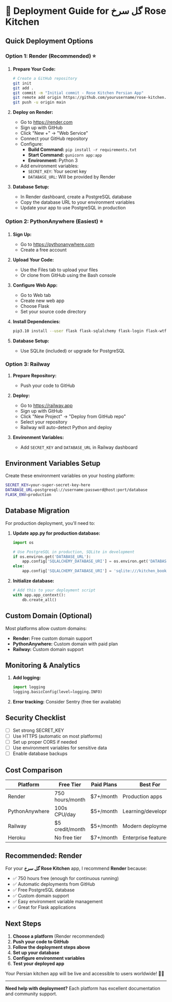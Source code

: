 # 🚀 Deployment Guide for گل سرخ Rose Kitchen

## Quick Deployment Options

### Option 1: Render (Recommended) ⭐

1. **Prepare Your Code:**
   ```bash
   # Create a GitHub repository
   git init
   git add .
   git commit -m "Initial commit - Rose Kitchen Persian App"
   git remote add origin https://github.com/yourusername/rose-kitchen.git
   git push -u origin main
   ```

2. **Deploy on Render:**
   - Go to https://render.com
   - Sign up with GitHub
   - Click "New +" → "Web Service"
   - Connect your GitHub repository
   - Configure:
     - **Build Command:** `pip install -r requirements.txt`
     - **Start Command:** `gunicorn app:app`
     - **Environment:** Python 3
   - Add environment variables:
     - `SECRET_KEY`: Your secret key
     - `DATABASE_URL`: Will be provided by Render

3. **Database Setup:**
   - In Render dashboard, create a PostgreSQL database
   - Copy the database URL to your environment variables
   - Update your app to use PostgreSQL in production

### Option 2: PythonAnywhere (Easiest) ⭐

1. **Sign Up:**
   - Go to https://pythonanywhere.com
   - Create a free account

2. **Upload Your Code:**
   - Use the Files tab to upload your files
   - Or clone from GitHub using the Bash console

3. **Configure Web App:**
   - Go to Web tab
   - Create new web app
   - Choose Flask
   - Set your source code directory

4. **Install Dependencies:**
   ```bash
   pip3.10 install --user flask flask-sqlalchemy flask-login flask-wtf
   ```

5. **Database Setup:**
   - Use SQLite (included) or upgrade for PostgreSQL

### Option 3: Railway

1. **Prepare Repository:**
   - Push your code to GitHub

2. **Deploy:**
   - Go to https://railway.app
   - Sign up with GitHub
   - Click "New Project" → "Deploy from GitHub repo"
   - Select your repository
   - Railway will auto-detect Python and deploy

3. **Environment Variables:**
   - Add `SECRET_KEY` and `DATABASE_URL` in Railway dashboard

## Environment Variables Setup

Create these environment variables on your hosting platform:

```bash
SECRET_KEY=your-super-secret-key-here
DATABASE_URL=postgresql://username:password@host:port/database
FLASK_ENV=production
```

## Database Migration

For production deployment, you'll need to:

1. **Update app.py for production database:**
   ```python
   import os
   
   # Use PostgreSQL in production, SQLite in development
   if os.environ.get('DATABASE_URL'):
       app.config['SQLALCHEMY_DATABASE_URI'] = os.environ.get('DATABASE_URL')
   else:
       app.config['SQLALCHEMY_DATABASE_URI'] = 'sqlite:///kitchen_booking.db'
   ```

2. **Initialize database:**
   ```python
   # Add this to your deployment script
   with app.app_context():
       db.create_all()
   ```

## Custom Domain (Optional)

Most platforms allow custom domains:
- **Render:** Free custom domain support
- **PythonAnywhere:** Custom domain with paid plan
- **Railway:** Custom domain support

## Monitoring & Analytics

1. **Add logging:**
   ```python
   import logging
   logging.basicConfig(level=logging.INFO)
   ```

2. **Error tracking:** Consider Sentry (free tier available)

## Security Checklist

- [ ] Set strong SECRET_KEY
- [ ] Use HTTPS (automatic on most platforms)
- [ ] Set up proper CORS if needed
- [ ] Use environment variables for sensitive data
- [ ] Enable database backups

## Cost Comparison

| Platform | Free Tier | Paid Plans | Best For |
|----------|-----------|------------|----------|
| Render | 750 hours/month | $7+/month | Production apps |
| PythonAnywhere | 100s CPU/day | $5+/month | Learning/development |
| Railway | $5 credit/month | $5+/month | Modern deployment |
| Heroku | No free tier | $7+/month | Enterprise features |

## Recommended: Render

For your **گل سرخ Rose Kitchen** app, I recommend **Render** because:
- ✅ 750 hours free (enough for continuous running)
- ✅ Automatic deployments from GitHub
- ✅ Free PostgreSQL database
- ✅ Custom domain support
- ✅ Easy environment variable management
- ✅ Great for Flask applications

## Next Steps

1. **Choose a platform** (Render recommended)
2. **Push your code to GitHub**
3. **Follow the deployment steps above**
4. **Set up your database**
5. **Configure environment variables**
6. **Test your deployed app**

Your Persian kitchen app will be live and accessible to users worldwide! 🌹🍳

---

**Need help with deployment?** Each platform has excellent documentation and community support.
